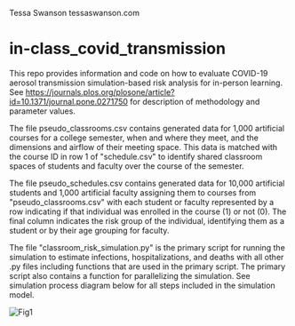 Tessa Swanson
tessaswanson.com

# in-class_covid_transmission
This repo provides information and code on how to evaluate COVID-19 aerosol transmission simulation-based risk analysis for in-person learning. See https://journals.plos.org/plosone/article?id=10.1371/journal.pone.0271750 for description of methodology and parameter values.

The file pseudo_classrooms.csv contains generated data for 1,000 artificial courses for a college semester, when and where they meet, and the dimensions and airflow of their meeting space. This data is matched with the course ID in row 1 of "schedule.csv" to identify shared classroom spaces of students and faculty over the course of the semester.

The file pseudo_schedules.csv contains generated data for 10,000 artificial students and 1,000 artificial faculty assigning them to courses from "pseudo_classrooms.csv" with each student or faculty represented by a row indicating if that individual was enrolled in the course (1) or not (0). The final column indicates the risk group of the individual, identifying them as a student or by their age grouping for faculty.

The file "classroom_risk_simulation.py" is the primary script for running the simulation to estimate infections, hospitalizations, and deaths with all other .py files including functions that are used in the primary script. The primary script also contains a function for parallelizing the simulation. See simulation process diagram below for all steps included in the simulation model.


![Fig1](https://user-images.githubusercontent.com/43580228/166741984-05131385-c604-48a6-9087-6322f142236e.jpg)
